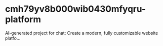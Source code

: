 # cmh79yv8b000wib0430mfyqru-platform
AI-generated project for chat: Create a modern, fully customizable website platfo...
